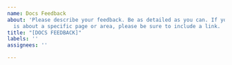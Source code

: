 ```yaml
---
name: Docs Feedback
about: 'Please describe your feedback. Be as detailed as you can. If your feedback
  is about a specific page or area, please be sure to include a link. '
title: "[DOCS FEEDBACK]"
labels: ''
assignees: ''

---
```



